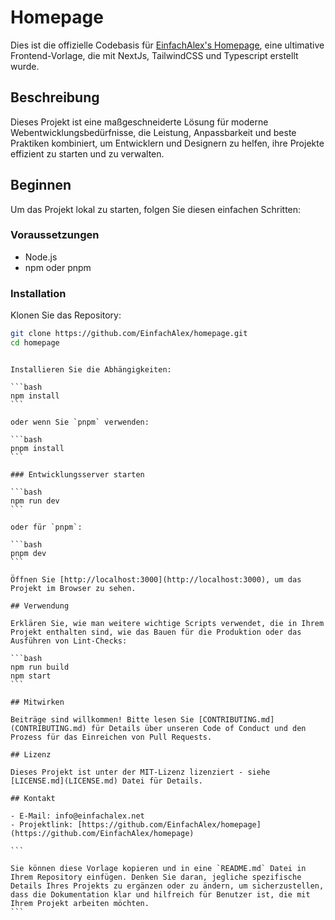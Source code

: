 # Homepage

Dies ist die offizielle Codebasis für [EinfachAlex's Homepage](https://einfachalex.net), eine ultimative Frontend-Vorlage, die mit NextJs, TailwindCSS und Typescript erstellt wurde.

## Beschreibung

Dieses Projekt ist eine maßgeschneiderte Lösung für moderne Webentwicklungsbedürfnisse, die Leistung, Anpassbarkeit und beste Praktiken kombiniert, um Entwicklern und Designern zu helfen, ihre Projekte effizient zu starten und zu verwalten.

## Beginnen

Um das Projekt lokal zu starten, folgen Sie diesen einfachen Schritten:

### Voraussetzungen

- Node.js
- npm oder pnpm

### Installation

Klonen Sie das Repository:

```bash
git clone https://github.com/EinfachAlex/homepage.git
cd homepage
```

````

Installieren Sie die Abhängigkeiten:

```bash
npm install
```

oder wenn Sie `pnpm` verwenden:

```bash
pnpm install
```

### Entwicklungsserver starten

```bash
npm run dev
```

oder für `pnpm`:

```bash
pnpm dev
```

Öffnen Sie [http://localhost:3000](http://localhost:3000), um das Projekt im Browser zu sehen.

## Verwendung

Erklären Sie, wie man weitere wichtige Scripts verwendet, die in Ihrem Projekt enthalten sind, wie das Bauen für die Produktion oder das Ausführen von Lint-Checks:

```bash
npm run build
npm start
```

## Mitwirken

Beiträge sind willkommen! Bitte lesen Sie [CONTRIBUTING.md](CONTRIBUTING.md) für Details über unseren Code of Conduct und den Prozess für das Einreichen von Pull Requests.

## Lizenz

Dieses Projekt ist unter der MIT-Lizenz lizenziert - siehe [LICENSE.md](LICENSE.md) Datei für Details.

## Kontakt

- E-Mail: info@einfachalex.net
- Projektlink: [https://github.com/EinfachAlex/homepage](https://github.com/EinfachAlex/homepage)

```

Sie können diese Vorlage kopieren und in eine `README.md` Datei in Ihrem Repository einfügen. Denken Sie daran, jegliche spezifische Details Ihres Projekts zu ergänzen oder zu ändern, um sicherzustellen, dass die Dokumentation klar und hilfreich für Benutzer ist, die mit Ihrem Projekt arbeiten möchten.
```
````
